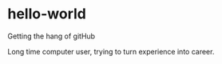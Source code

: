 # hello-world
Getting the hang of gitHub

Long time computer user, trying to turn experience into career.
